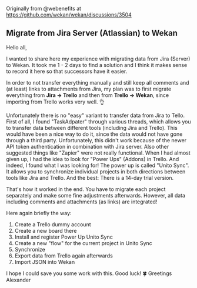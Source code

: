 Originally from @webenefits at https://github.com/wekan/wekan/discussions/3504

## Migrate from Jira Server (Atlassian) to Wekan

Hello all,

I wanted to share here my experience with migrating data from Jira (Server) to Wekan. It took me 1 - 2 days to find a solution and I think it makes sense to record it here so that successors have it easier.

In order to not transfer everything manually and still keep all comments and (at least) links to attachments from Jira, my plan was to first migrate everything from **Jira → Trello** and then from **Trello → Wekan**, since importing from Trello works very well. :ok_hand:

Unfortunately there is no "easy" variant to transfer data from Jira to Tello.
First of all, I found "TaskAdpater" through various threads, which allows you to transfer data between different tools (including Jira and Trello). This would have been a nice way to do it, since the data would not have gone through a third party. Unfortunately, this didn't work because of the newer API token authentication in combination with Jira server. Also other suggested things like "Zapier" were not really functional.
When I had almost given up, I had the idea to look for "Power Ups" (Addons) in Trello. And indeed, I found what I was looking for! The power up is called "Unito Sync". It allows you to synchronize individual projects in both directions between tools like Jira and Trello. And the best: There is a 14-day trial version.

That's how it worked in the end. You have to migrate each project separately and make some fine adjustments afterwards. However, all data including comments and attachments (as links) are integrated!

Here again briefly the way:

1. Create a Trello dummy account
2. Create a new board there
3. Install and register Power Up Unito Sync
4. Create a new "flow" for the current project in Unito Sync
5. Synchronize
6. Export data from Trello again afterwards
7. Import JSON into Wekan


I hope I could save you some work with this. Good luck! :four_leaf_clover:
Greetings
Alexander